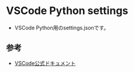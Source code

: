 # VSCode Python settings
- VSCode Python用のsettings.jsonです。

## 参考
- [VSCode公式ドキュメント](https://code.visualstudio.com/docs)